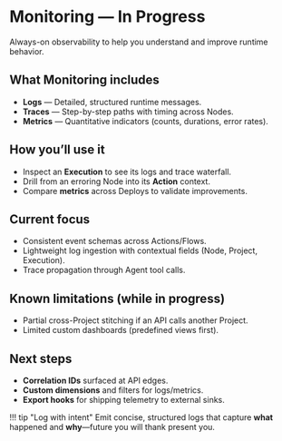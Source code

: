 # Monitoring — In Progress

Always-on observability to help you understand and improve runtime behavior.

## What Monitoring includes
- **Logs** — Detailed, structured runtime messages.
- **Traces** — Step-by-step paths with timing across Nodes.
- **Metrics** — Quantitative indicators (counts, durations, error rates).

## How you’ll use it
- Inspect an **Execution** to see its logs and trace waterfall.
- Drill from an erroring Node into its **Action** context.
- Compare **metrics** across Deploys to validate improvements.

## Current focus
- Consistent event schemas across Actions/Flows.
- Lightweight log ingestion with contextual fields (Node, Project, Execution).
- Trace propagation through Agent tool calls.

## Known limitations (while in progress)
- Partial cross-Project stitching if an API calls another Project.
- Limited custom dashboards (predefined views first).

## Next steps
- **Correlation IDs** surfaced at API edges.
- **Custom dimensions** and filters for logs/metrics.
- **Export hooks** for shipping telemetry to external sinks.

!!! tip "Log with intent"
    Emit concise, structured logs that capture **what** happened and **why**—future you will thank present you.
